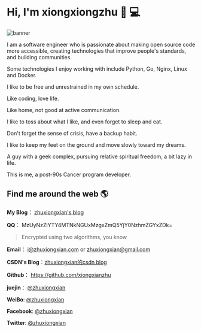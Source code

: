 # Hi, I'm xiongxiongzhu 👋 💻

<img src="http://qiniu.zhuxiongxian.com/bg000001.jpg" alt="banner">

I am a software engineer who is passionate about making open source code more accessible, creating technologies that improve people's standards, and building communities.

Some technologies I enjoy working with include Python, Go, Nginx, Linux and Docker.

I like to be free and unrestrained in my own schedule.

Like coding, love life.

Like home, not good at active communication.

I like to toss about what I like, and even forget to sleep and eat.

Don't forget the sense of crisis, have a backup habit.

I like to keep my feet on the ground and move slowly toward my dreams.

A guy with a geek complex, pursuing relative spiritual freedom, a bit lazy in life.

This is me, a post-90s Cancer program developer.

## Find me around the web 🌎

**My Blog**： [zhuxiongxian's blog](https://www.zhuxiongxian.cc)

**QQ**： MzUyNzZlYTY4MTNkNGUxMzgxZmQ5YjY0NzhmZGYxZDk=
> Encrypted using two algorithms, you know

**Email**： <i@zhuxiongxian.com> or <zhuxiongxian@gmail.com>

**CSDN's Blog**：[zhuxiongxian的csdn blog](http://blog.csdn.net/Cryhelyxx "zhuxiongxian的csdn blog")

**Github**： <https://github.com/xiongxianzhu>

**juejin**： [@zhuxiongxian](https://juejin.im/user/5848e5f161ff4b006cb4a534)

**WeiBo**: [@zhuxiongxian](http://weibo.com/929679459)

**Facebook**: [@zhuxiongxian](https://www.facebook.com/xiongxian.zhu)

**Twitter**: [@zhuxiongxian](https://twitter.com/xiongxianzhu)
